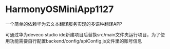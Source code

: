 # HarmonyOSMiniApp1127
一个简单的依赖华为云文本翻译服务实现的多语种翻译APP

可通过华为deveco studio ide新建项目后替换src/main文件夹运行项目，为了使用功能需要自行配置backend/config/apiConfig.js文件里的账号信息
